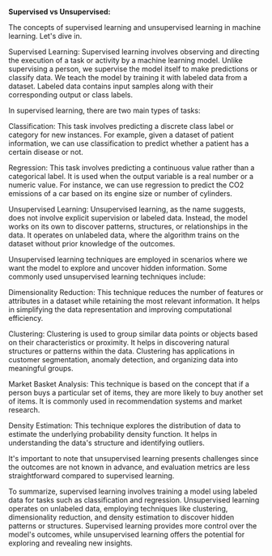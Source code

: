 **Supervised vs Unsupervised:**

The concepts of supervised learning and unsupervised learning in machine learning. Let's dive in.

Supervised Learning:
Supervised learning involves observing and directing the execution of a task or activity by a machine learning model. Unlike supervising a person, we supervise the model itself to make predictions or classify data. We teach the model by training it with labeled data from a dataset. Labeled data contains input samples along with their corresponding output or class labels.

In supervised learning, there are two main types of tasks:

Classification: This task involves predicting a discrete class label or category for new instances. For example, given a dataset of patient information, we can use classification to predict whether a patient has a certain disease or not.

Regression: This task involves predicting a continuous value rather than a categorical label. It is used when the output variable is a real number or a numeric value. For instance, we can use regression to predict the CO2 emissions of a car based on its engine size or number of cylinders.

Unsupervised Learning:
Unsupervised learning, as the name suggests, does not involve explicit supervision or labeled data. Instead, the model works on its own to discover patterns, structures, or relationships in the data. It operates on unlabeled data, where the algorithm trains on the dataset without prior knowledge of the outcomes.

Unsupervised learning techniques are employed in scenarios where we want the model to explore and uncover hidden information. Some commonly used unsupervised learning techniques include:

Dimensionality Reduction: This technique reduces the number of features or attributes in a dataset while retaining the most relevant information. It helps in simplifying the data representation and improving computational efficiency.

Clustering: Clustering is used to group similar data points or objects based on their characteristics or proximity. It helps in discovering natural structures or patterns within the data. Clustering has applications in customer segmentation, anomaly detection, and organizing data into meaningful groups.

Market Basket Analysis: This technique is based on the concept that if a person buys a particular set of items, they are more likely to buy another set of items. It is commonly used in recommendation systems and market research.

Density Estimation: This technique explores the distribution of data to estimate the underlying probability density function. It helps in understanding the data's structure and identifying outliers.

It's important to note that unsupervised learning presents challenges since the outcomes are not known in advance, and evaluation metrics are less straightforward compared to supervised learning.

To summarize, supervised learning involves training a model using labeled data for tasks such as classification and regression. Unsupervised learning operates on unlabeled data, employing techniques like clustering, dimensionality reduction, and density estimation to discover hidden patterns or structures. Supervised learning provides more control over the model's outcomes, while unsupervised learning offers the potential for exploring and revealing new insights.
